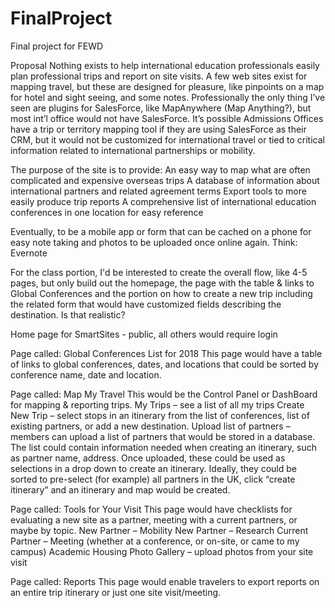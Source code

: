 # FinalProject
Final project for FEWD

Proposal
Nothing exists to help international education professionals easily plan professional trips and report on site visits. A few web sites exist for mapping travel, but these are designed for pleasure, like pinpoints on a map for hotel and sight seeing, and some notes. Professionally the only thing I’ve seen are plugins for SalesForce, like MapAnywhere (Map Anything?), but most int’l office would not have SalesForce. It’s possible Admissions Offices have a trip or territory mapping tool if they are using SalesForce as their CRM, but it would not be customized for international travel or tied to critical information related to international partnerships or mobility.

The purpose of the site is to provide:
An easy way to map what are often complicated and expensive overseas trips
A database of information about international partners and related agreement terms
Export tools to more easily produce trip reports
A comprehensive list of international education conferences in one location for easy reference

Eventually, to be a mobile app or form that can be cached on a phone for easy note taking and photos to be uploaded once online again. Think: Evernote

For the class portion, I'd be interested to create the overall flow, like 4-5 pages, but only build out the homepage, the page with the table & links to Global Conferences and the portion on how to create a new trip including the related form that would have customized fields describing the destination. Is that realistic? 

Home page for SmartSites - public, all others would require login

Page called: Global Conferences List for 2018
This page would have a table of links to global conferences, dates, and locations that could be sorted by conference name, date and location.

Page called: Map My Travel
This would be the Control Panel or DashBoard for mapping  & reporting trips. 
My Trips – see a list of all my trips
Create New Trip – select stops in an itinerary from the list of conferences, list of existing partners, or add a new destination.
Upload list of partners – members can upload a list of partners that would be stored in a database. 
The list could contain information needed when creating an itinerary, such as partner name, address.
Once uploaded, these could be used as selections in a drop down to create an itinerary. Ideally, they could be sorted to pre-select (for example) all partners in the UK, click “create itinerary” and an itinerary and map would be created. 


Page called: Tools for Your Visit
This page would have checklists for evaluating a new site as a partner, meeting with a current partners, or maybe by topic.
New Partner – Mobility
New Partner – Research
Current Partner – Meeting (whether at a conference, or on-site, or came to my campus)
Academic
Housing
Photo Gallery – upload photos from your site visit

Page called: Reports
This page would enable travelers to export reports on an entire trip itinerary or just one site visit/meeting.

